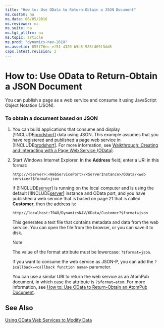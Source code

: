 ```yaml
---
title: "How to: Use OData to Return-Obtain a JSON Document"
ms.custom: na
ms.date: 06/05/2016
ms.reviewer: na
ms.suite: na
ms.tgt_pltfrm: na
ms.topic: article
ms.prod: "dynamics-nav-2018"
ms.assetid: 055f76ec-ef51-4320-b5e5-983f469f3dd8
caps.latest.revision: 3
---
```

# How to: Use OData to Return-Obtain a JSON Document
You can publish a page as a web service and consume it using JavaScript Object Notation \(JSON\).  
  
### To obtain a document based on JSON  
  
1.  You can build applications that consume and display [!INCLUDE[prodshort](../developer/includes/prodshort.md)] data using JSON. This example assumes that you have registered and published a page web service in [!INCLUDE[prodshort](../developer/includes/prodshort.md)]. For more information, see [Walkthrough: Creating and Interacting with a Page Web Service \(OData\)](Walkthrough--Creating-and-Interacting-with-a-Page-Web-Service--OData-.md).  
  
2.  Start Windows Internet Explorer. In the **Address** field, enter a URI in this format:  
  
    ```  
    http://<Server>:<WebServicePort>/<ServerInstance>/OData/<web service>?$format=json  
    ```  
  
     If [!INCLUDE[server](../developer/includes/server.md)] is running on the local computer and is using the default [!INCLUDE[server](../developer/includes/server.md)] instance and OData port, and you have published a web service that is based on page 21 that is called **Customer**, then the address is:  
  
    ```  
    http://localhost:7048/DynamicsNAV/OData/Customer?$format=json  
    ```  
  
     This generates a text file that contains metadata and data from the web service. You can open the file from the browser, or you can save it to disk.  
  
    > [!NOTE]  
    >  The value of the format attribute must be lowercase: `?$format=json`.  
  
     If you want to consume the web service as JSON-P, you can add the `?$callback=<callback function name>` parameter.  
  
     You can use a similar URI to return the web service as an AtomPub document, in which case the attribute is `?$format=atom`. For more information, see [How to: Use OData to Return-Obtain an AtomPub Document](How-to--Use-OData-to-Return-Obtain-an-AtomPub-Document.md).  
  
## See Also  
 [Using OData Web Services to Modify Data](Using-OData-Web-Services-to-Modify-Data.md)